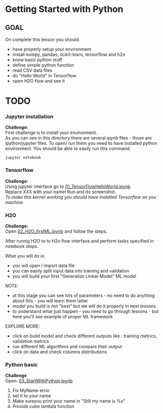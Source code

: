 # Getting Started with Python 

## GOAL
On complete this lesson you should:
- have properly setup your environment
- install numpy, pandas, scikit-learn, tensorflow and h2o
- know basic python stuff
- define simple python function
- read CSV data files
- do "Hello World" in Tensorflow
- open H2O flow and see it 



# TODO

### Jupyter installation  

**Challenge:**  
First challenge is to install your environment.   
As you can see in this directory there are several ipynb files - those are ipython/jupyter files.
To open/ run them you need to have installed python environment. You should be able to easily run this command:
```
jupyter notebook
```


### Tensorflow  
**Challenge:**  
Using jupyter interface go to [01_TensorFlowHelloWorld.ipynb](01_TensorFlowHelloWorld.ipynb)  
Replace XXX with your name! Run and do screenshot.  
*To make this kernel working you should have installed Tensorflow on you machine*

### H2O  
**Challenge:**  
Open [02_H2O_firstML.ipynb](02_H2O_firstML.ipynb) and follow the steps.   

After runnig H2O to to H2o flow interface and perform tasks specified in notebook steps.

What you will do is: 
- you will open / import data file 
- you can easily split input data into training and validation
- you will build your first "Generalize Linear Model" ML model

NOTE:
- at this stage you can see lots of parameters - no need to do anything about this - you will learn them latter
- model you build is not "best" but we will do it properly in next lessons
- to understand what just happen - you need to go through lessons - but here you'll see example of proper ML framework

EXPLORE MORE:
- click on build model and check different outputs like : training metrics, validation metrics
- run different ML algorithms and compare their output
- click on data and check columns distributions

### Python basic   
**Challenge**  
Open: [03_StartWithPython.ipynb](03_StartWithPython.ipynb)
1. Fix MyName error
2. set it to your name
3. Make sureyou print your name in "Still my name is %s"
4. Provide cube lambda function

